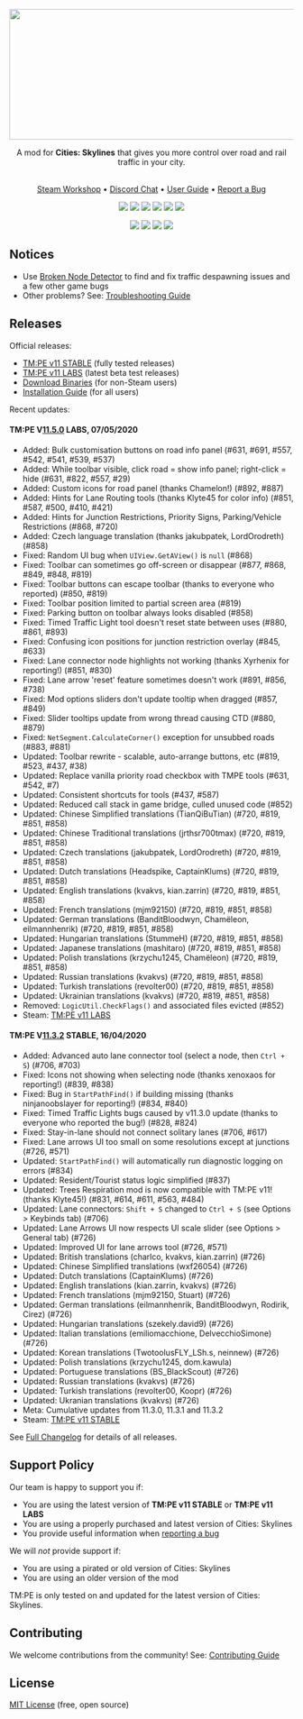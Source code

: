 <p align="center">
    <img src="https://user-images.githubusercontent.com/16494272/59316295-ee189d00-8c7a-11e9-93a2-266292b6f3e9.png" width="740" height="232" />
</p>
<p align="center">A mod for <strong>Cities: Skylines</strong> that gives you more control over road and rail traffic in your city.<br /><br /></p>
<p align="center">
    <a href="https://steamcommunity.com/sharedfiles/filedetails/?id=1637663252">Steam Workshop</a> •
    <a href="https://discord.gg/faKUnST">Discord Chat</a> •
    <a href="https://github.com/CitiesSkylinesMods/TMPE/wiki">User Guide</a> •
    <a href="https://github.com/CitiesSkylinesMods/TMPE/wiki/Report-a-Bug">Report a Bug</a><br />
</p>
<p align="center">
    <a href="https://store.steampowered.com/app/255710/Cities_Skylines/"><img src="https://img.shields.io/static/v1?label=cities:%20skylines&message=v1.13.0-f8&color=01ABF8&logo=unity" /></a>
    <a href="https://steamcommunity.com/sharedfiles/filedetails/?id=1637663252"><img src="https://img.shields.io/github/v/release/CitiesSkylinesMods/TMPE?label=stable&color=7cc17b&logo=steam&logoColor=F5F5F5" /></a>
    <a href="https://steamcommunity.com/sharedfiles/filedetails/?id=1806963141"><img src="https://img.shields.io/github/v/release/CitiesSkylinesMods/TMPE?include_prereleases&label=labs&color=f7b73c&logo=steam&logoColor=F5F5F5" /></a>
    <a href="https://github.com/CitiesSkylinesMods/TMPE/releases/latest"><img src="https://img.shields.io/github/v/release/CitiesSkylinesMods/TMPE?label=origin&color=F56C2D&logo=origin&logoColor=F56C2D" /></a>
    <a href="https://github.com/CitiesSkylinesMods/TMPE/releases"><img src="https://img.shields.io/github/v/release/CitiesSkylinesMods/TMPE?label=downloads&include_prereleases&logo=ipfs&logoColor=F5F5F5" /></a>
    <a href="https://discord.gg/faKUnST"><img src="https://img.shields.io/discord/545065285862948894?color=7289DA&label=chat&logo=discord" /></a>
</p>
<p align="center">
    <a href="https://ci.appveyor.com/project/krzychu124/tmpe/branch/master"><img src="https://img.shields.io/appveyor/build/krzychu124/TMPE/master?label=appveyor:master&logo=appveyor&logoColor=F5F5F5" /></a>
    <a href="https://github.com/CitiesSkylinesMods/TMPE/pulls"><img src="https://img.shields.io/github/issues-pr/CitiesSkylinesMods/TMPE?color=brightgreen&logo=github&logoColor=F5F5F5" /></a>
    <a href="https://crowdin.com/project/tmpe"><img src="https://badges.crowdin.net/tmpe/localized.svg" /></a>
    <a href="https://github.com/CitiesSkylinesMods/TMPE/blob/11.0/LICENSE"><img src="https://img.shields.io/github/license/CitiesSkylinesMods/TMPE?color=brightgreen&label=open%20source&logoColor=F5F5F5" /></a>
</p>

## Notices

* Use [Broken Node Detector](https://steamcommunity.com/sharedfiles/filedetails/?id=1777173984) to find and fix traffic despawning issues and a few other game bugs
* Other problems? See: [Troubleshooting Guide](https://github.com/CitiesSkylinesMods/TMPE/wiki/Troubleshooting)

## Releases

Official releases:

* [TM:PE v11 STABLE](https://steamcommunity.com/sharedfiles/filedetails/?id=1637663252) (fully tested releases)
* [TM:PE v11 LABS](https://steamcommunity.com/sharedfiles/filedetails/?id=1806963141) (latest beta test releases)
* [Download Binaries](https://github.com/CitiesSkylinesMods/TMPE/releases) (for non-Steam users)
* [Installation Guide](https://github.com/CitiesSkylinesMods/TMPE/wiki/Installation) (for all users)

Recent updates:

#### TM:PE V[11.5.0](https://github.com/CitiesSkylinesMods/TMPE/compare/11.4.0...11.5.0) LABS, 07/05/2020

- Added: Bulk customisation buttons on road info panel (#631, #691, #557, #542, #541, #539, #537)
- Added: While toolbar visible, click road = show info panel; right-click = hide (#631, #822, #557, #29)
- Added: Custom icons for road panel (thanks Chamelon!) (#892, #887)
- Added: Hints for Lane Routing tools (thanks Klyte45 for color info) (#851, #587, #500, #410, #421)
- Added: Hints for Junction Restrictions, Priority Signs, Parking/Vehicle Restrictions (#868, #720)
- Added: Czech language translation (thanks jakubpatek, LordOrodreth) (#858)
- Fixed: Random UI bug when `UIView.GetAView()` is `null` (#868)
- Fixed: Toolbar can sometimes go off-screen or disappear (#877, #868, #849, #848, #819)
- Fixed: Toolbar buttons can escape toolbar (thanks to everyone who reported) (#850, #819)
- Fixed: Toolbar position limited to partial screen area (#819)
- Fixed: Parking button on toolbar always looks disabled (#858)
- Fixed: Timed Traffic Light tool doesn't reset state between uses (#880, #861, #893)
- Fixed: Confusing icon positions for junction restriction overlay (#845, #633)
- Fixed: Lane connector node highlights not working (thanks Xyrhenix for reporting!) (#851, #830)
- Fixed: Lane arrow 'reset' feature sometimes doesn't work (#891, #856, #738)
- Fixed: Mod options sliders don't update tooltip when dragged (#857, #849)
- Fixed: Slider tooltips update from wrong thread causing CTD (#880, #879)
- Fixed: `NetSegment.CalculateCorner()` exception for unsubbed roads (#883, #881)
- Updated: Toolbar rewrite - scalable, auto-arrange buttons, etc (#819, #523, #437, #38)
- Updated: Replace vanilla priority road checkbox with TMPE tools (#631, #542, #7)
- Updated: Consistent shortcuts for tools (#437, #587)
- Updated: Reduced call stack in game bridge, culled unused code (#852)
- Updated: Chinese Simplified translations (TianQiBuTian) (#720, #819, #851, #858)
- Updated: Chinese Traditional translations (jrthsr700tmax) (#720, #819, #851, #858)
- Updated: Czech translations (jakubpatek, LordOrodreth) (#720, #819, #851, #858)
- Updated: Dutch translations (Headspike, CaptainKlums) (#720, #819, #851, #858)
- Updated: English translations (kvakvs, kian.zarrin) (#720, #819, #851, #858)
- Updated: French translations (mjm92150) (#720, #819, #851, #858)
- Updated: German translations (BanditBloodwyn, Chamëleon, eilmannhenrik) (#720, #819, #851, #858)
- Updated: Hungarian translations (StummeH) (#720, #819, #851, #858)
- Updated: Japanese translations (mashitaro) (#720, #819, #851, #858)
- Updated: Polish translations (krzychu1245, Chamëleon) (#720, #819, #851, #858)
- Updated: Russian translations (kvakvs) (#720, #819, #851, #858)
- Updated: Turkish translations (revolter00) (#720, #819, #851, #858)
- Updated: Ukrainian translations (kvakvs) (#720, #819, #851, #858)
- Removed: `LogicUtil.CheckFlags()` and associated files evicted (#852)
- Steam: [TM:PE v11 LABS](https://steamcommunity.com/sharedfiles/filedetails/?id=1806963141)

#### TM:PE V[11.3.2](https://github.com/CitiesSkylinesMods/TMPE/compare/11.2.3...11.3.2) STABLE, 16/04/2020

- Added: Advanced auto lane connector tool (select a node, then `Ctrl + S`) (#706, #703)
- Fixed: Icons not showing when selecting node (thanks xenoxaos for reporting!) (#839, #838)
- Fixed: Bug in `StartPathFind()` if building missing (thanks ninjanoobslayer for reporting!) (#834, #840)
- Fixed: Timed Traffic Lights bugs caused by v11.3.0 update (thanks to everyone who reported the bug!) (#828, #824)
- Fixed: Stay-in-lane should not connect solitary lanes (#706, #617)
- Fixed: Lane arrows UI too small on some resolutions except at junctions (#726, #571)
- Updated: `StartPathFind()` will automatically run diagnostic logging on errors (#834)
- Updated: Resident/Tourist status logic simplified (#837)
- Updated: Trees Respiration mod is now compatible with TM:PE v11! (thanks Klyte45!) (#831, #614, #611, #563, #484)
- Updated: Lane connectors: `Shift + S` changed to `Ctrl + S` (see Options > Keybinds tab) (#706)
- Updated: Lane Arrows UI now respects UI scale slider (see Options > General tab) (#726)
- Updated: Improved UI for lane arrows tool (#726, #571)
- Updated: British translations (charlco, kvakvs, kian.zarrin) (#726)
- Updated: Chinese Simplified translations (wxf26054) (#726)
- Updated: Dutch translations (CaptainKlums) (#726)
- Updated: English translations (kian.zarrin, kvakvs) (#726)
- Updated: French translations (mjm92150, Stuart) (#726)
- Updated: German translations (eilmannhenrik, BanditBloodwyn, Rodirik, Cirez) (#726)
- Updated: Hungarian translations (szekely.david9) (#726)
- Updated: Italian translations (emiliomacchione, DelvecchioSimone) (#726)
- Updated: Korean translations (TwotoolusFLY_LSh.s, neinnew) (#726)
- Updated: Polish translations (krzychu1245, dom.kawula)
- Updated: Portuguese translations (BS_BlackScout) (#726)
- Updated: Russian translations (kvakvs) (#726)
- Updated: Turkish translations (revolter00, Koopr) (#726)
- Updated: Ukranian translations (kvakvs) (#726)
- Meta: Cumulative updates from 11.3.0, 11.3.1 and 11.3.2
- Steam: [TM:PE v11 STABLE](https://steamcommunity.com/sharedfiles/filedetails/?id=1637663252)


See [Full Changelog](https://github.com/CitiesSkylinesMods/TMPE/blob/master/CHANGELOG.md) for details of all releases.

## Support Policy

Our team is happy to support you if:
- You are using the latest version of **TM:PE v11 STABLE** or **TM:PE v11 LABS**
- You are using a properly purchased and latest version of Cities: Skylines
- You provide useful information when [reporting a bug](https://github.com/CitiesSkylinesMods/TMPE/wiki/Report-a-Bug)

We will _not_ provide support if:
- You are using a pirated or old version of Cities: Skylines
- You are using an older version of the mod

TM:PE is only tested on and updated for the latest version of Cities: Skylines.

## Contributing

We welcome contributions from the community! See: [Contributing Guide](https://github.com/CitiesSkylinesMods/TMPE/wiki/Contributing)

## License

[MIT License](https://github.com/CitiesSkylinesMods/TMPE/blob/master/LICENSE) (free, open source)
